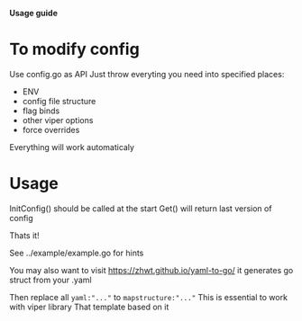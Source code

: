 __Usage guide__

# To modify config
 Use config.go as API 
 Just throw everyting you need into specified places:
 - ENV
 - config file structure
 - flag binds
 - other viper options
 - force overrides

Everything will work automaticaly
# Usage
 InitConfig() should be called at the start
 Get() will return last version of config

Thats it!  

See ../example/example.go for hints 

You may also want to visit https://zhwt.github.io/yaml-to-go/
it generates go struct from your .yaml

Then replace all `yaml:"..."` to   `mapstructure:"..."`
This is essential to work with viper library
That template based on it 